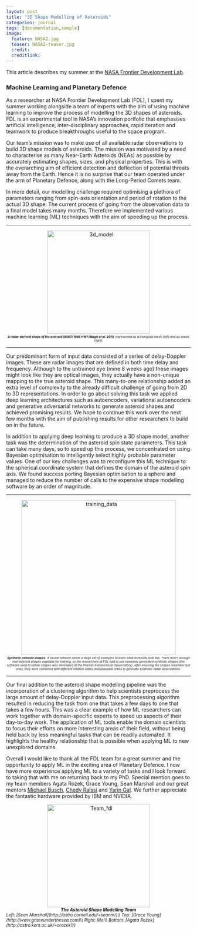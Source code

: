 ```yaml
---
layout: post
title: "3D Shape Modelling of Asteroids"
categories: journal
tags: [documentation,sample]
image:
  feature: NASA2.jpg
  teaser: NASA2-teaser.jpg
  credit:
  creditlink:
---
```


This article describes my summer at the [NASA Frontier Development Lab](http://www.frontierdevelopmentlab.org/#/).

### Machine Learning and Planetary Defence

As a researcher at NASA Frontier Development Lab (FDL), I spent my summer working alongside a team of experts with the aim of using machine learning to improve the process of modelling the 3D shapes of asteroids. FDL is an experimental tool in NASA’s innovation portfolio that emphasises artificial intelligence, inter-disciplinary approaches, rapid iteration and teamwork to produce breakthroughs useful to the space program.

Our team’s mission was to make use of all available radar observations to build 3D shape models of asteroids. The mission was motivated by a need to characterise as many Near-Earth Asteroids (NEAs) as possible by accurately estimating shapes, sizes, and physical properties. This is with the overarching aim of efficient detection and deflection of potential threats away from the Earth. Hence it is no surprise that our team operated under the arm of Planetary Defence, along with the Long-Period Comets team.

In more detail, our modelling challenge required optimising a plethora of parameters ranging from spin-axis orientation and period of rotation to the actual 3D shape. The current process of going from the observation data to a final model takes many months. Therefore we implemented various machine learning (ML) techniques with the aim of speeding up the process.

***

<center>
	<img src="{{ site.github.url }}/images/image_03_hw1-voxels.jpeg" alt="3d_model" style="width:20em;">
</center>
<sub>
<sub>
<em>	
	<center>
			<sub><strong>A radar-derived shape of the asteroid (8567) 1996 HW1 (Magri et al. 2011)</strong></sub>  
			<sub>represented as a triangular mesh (left) and as voxels (right).</sub>
	</center>
</em>
</sub>
</sub>

***

Our predominant form of input data consisted of a series of delay-Doppler images. These are radar images that are defined in both time delay and frequency. Although to the untrained eye (mine 8 weeks ago) these images might look like they are optical images, they actually have a non-unique mapping to the true asteroid shape. This many-to-one relationship added an extra level of complexity to the already difficult challenge of going from 2D to 3D representations. In order to go about solving this task we applied deep learning architectures such as autoencoders, variational autoencoders and generative adversarial networks to generate asteroid shapes and achieved promising results. We hope to continue this work over the next few months with the aim of publishing results for other researchers to build on in the future.

In addition to applying deep learning to produce a 3D shape model, another task was the determination of the asteroid spin state parameters. This task can take many days, so to speed up this process, we concentrated on using Bayesian optimisation to intelligently select highly probable parameter values. One of our key challenges was to reconfigure this ML technique to the spherical coordinate system that defines the domain of the asteroid spin axis. We found success porting Bayesian optimisation to a sphere and managed to reduce the number of calls to the expensive shape modelling software by an order of magnitude. 

***

<center>
	<img src="{{ site.github.url }}/images/image_01_artificial-shapes.jpeg" alt="training_data" style="width:30em;">
</center>
<sub>
<sub>
<em>	
	<center>
			<sub><strong>Synthetic asteroid shapes.</strong></sub>  
			<sub> A neural network needs a large
set of examples to learn what asteroids look like. There aren't enough
real asteroid shapes available for training, so the researchers at FDL
had to use randomly generated synthetic shapes (the software used to
obtain shapes was developed at the Poznań Astronomical Observatory).
After ensuring the shapes resemble real ones, they were combined with
different rotation states and plausible orbits to generate synthetic
radar observations.</sub>
	</center>
</em>
</sub>
</sub>

***

Our final addition to the asteroid shape modelling pipeline was the incorporation of a clustering algorithm to help scientists preprocess the large amount of delay-Doppler input data. This preprocessing algorithm resulted in reducing the task from one that takes a few days to one that takes a few hours. This was a clear example of how ML researchers can work together with domain-specific experts to speed up aspects of their day-to-day work. The application of ML tools enable the domain scientists to focus their efforts on more interesting areas of their field, without being held back by less meaningful tasks that can be readily automated. It highlights the healthy relationship that is possible when applying ML to new unexplored domains.

Overall I would like to thank all the FDL team for a great summer and the opportunity to apply ML in the exciting area of Planetary Defence. I now have more experience applying ML to a variety of tasks and I look forward to taking that with me on returning back to my PhD. Special mention goes to my team members Agata Rożek, Grace Young, Sean Marshall and our great mentors [Michael Busch](https://www.seti.org/users/michael-busch), [Chedy Raïssi](http://orpailleur.loria.fr/index.php/User:Chedy_Raïssi) and [Yarin Gal](http://mlg.eng.cam.ac.uk/yarin/). We further appreciate the fantastic hardware provided by IBM and NVIDIA.

<center>
	<img src="{{ site.github.url }}/images/NASA3.png" alt="Team_fdl" style="width:20em;">
</center>
<em>
		<sub>
			<center>
			<strong>The Asteroid Shape Modelling Team</strong>
			</center>
		</sub>
	<sub>
		Left: [Sean Marshall](http://astro.cornell.edu/~seanm/)\\
		Top: [Grace Young](http://www.graceunderthesea.com)\\
		Right: Me!\\
		Bottom: [Agata Rożek](http://astro.kent.ac.uk/~arozek1/)
	</sub>
</em>